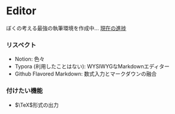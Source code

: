 # Editor

ぼくの考える最強の執筆環境を作成中...
[現在の進捗](https://nuemu.github.io/Editor/)

### リスペクト
- Notion: 色々
- Typora (利用したことはない): WYSIWYGなMarkdownエディター
- Github Flavored Markdown: 数式入力とマークダウンの融合

### 付けたい機能
- $\TeX$形式の出力